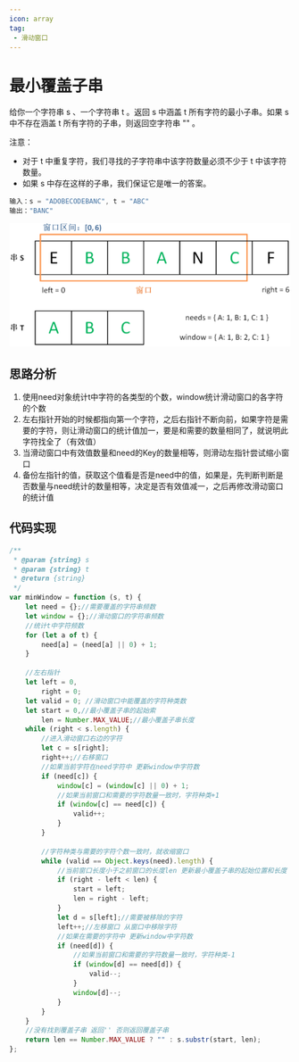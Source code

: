 ```yaml
---
icon: array
tag: 
 - 滑动窗口
---
```

# 最小覆盖子串

给你一个字符串 s 、一个字符串 t 。返回 s 中涵盖 t 所有字符的最小子串。如果 s 中不存在涵盖 t 所有字符的子串，则返回空字符串 "" 。

注意：

- 对于 t 中重复字符，我们寻找的子字符串中该字符数量必须不少于 t 中该字符数量。
- 如果 s 中存在这样的子串，我们保证它是唯一的答案。

```jsx
输入：s = "ADOBECODEBANC", t = "ABC"
输出："BANC"
```

![示例](../images/widow1.png)

## 思路分析

1. 使用need对象统计t中字符的各类型的个数，window统计滑动窗口的各字符的个数
2. 左右指针开始的时候都指向第一个字符，之后右指针不断向前，如果字符是需要的字符，则让滑动窗口的统计值加一，要是和需要的数量相同了，就说明此字符找全了（有效值）
3. 当滑动窗口中有效值数量和need的Key的数量相等，则滑动左指针尝试缩小窗口
4. 备份左指针的值，获取这个值看是否是need中的值，如果是，先判断判断是否数量与need统计的数量相等，决定是否有效值减一，之后再修改滑动窗口的统计值

## 代码实现
```js
/**
 * @param {string} s
 * @param {string} t
 * @return {string}
 */
var minWindow = function (s, t) {
    let need = {};//需要覆盖的字符串频数
    let window = {};//滑动窗口的字符串频数
    //统计t中字符频数
    for (let a of t) {
        need[a] = (need[a] || 0) + 1;
    }

    //左右指针
    let left = 0,
        right = 0;
    let valid = 0; //滑动窗口中能覆盖的字符种类数
    let start = 0,//最小覆盖子串的起始索
        len = Number.MAX_VALUE;//最小覆盖子串长度
    while (right < s.length) {
        //进入滑动窗口右边的字符
        let c = s[right];
        right++;//右移窗口
        //如果当前字符在need字符中 更新window中字符数
        if (need[c]) {
            window[c] = (window[c] || 0) + 1;
            //如果当前窗口和需要的字符数量一致时，字符种类+1
            if (window[c] == need[c]) {
                valid++;
            }
        }

        //字符种类与需要的字符个数一致时，就收缩窗口
        while (valid == Object.keys(need).length) {
            //当前窗口长度小于之前窗口的长度len 更新最小覆盖子串的起始位置和长度
            if (right - left < len) {
                start = left;
                len = right - left;
            }
            let d = s[left];//需要被移除的字符
            left++;//左移窗口 从窗口中移除字符
            //如果在需要的字符中 更新window中字符数
            if (need[d]) {
                //如果当前窗口和需要的字符数量一致时，字符种类-1
                if (window[d] == need[d]) {
                    valid--;
                }
                window[d]--;
            }
        }
    }
    //没有找到覆盖子串 返回'' 否则返回覆盖子串
    return len == Number.MAX_VALUE ? "" : s.substr(start, len);
};
```